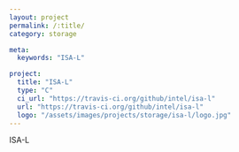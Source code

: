 ```yaml
---
layout: project
permalink: /:title/
category: storage

meta:
  keywords: "ISA-L"

project:
  title: "ISA-L"
  type: "C"
  ci_url: "https://travis-ci.org/github/intel/isa-l"
  url: "https://travis-ci.org/github/intel/isa-l"
  logo: "/assets/images/projects/storage/isa-l/logo.jpg"
---
```


<p>ISA-L</p>
